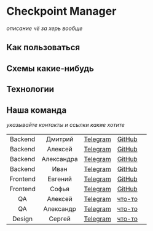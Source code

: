 # Checkpoint Manager
_описание чё за херь вообще_

## Как пользоваться

## Схемы какие-нибудь

## Технологии

## Наша команда 
_указывайте контакты и ссылки какие хотите_

|             |            |                                  |                                        |   |
|:-----------:|:----------:|:--------------------------------:|:--------------------------------------:|:-:|
|   Backend   |  Дмитрий   | [Telegram](https://t.me/Burko20) |  [GitHub](https://github.com/Ldv236)   |   |
|   Backend   |  Алексей   |           [Telegram]()           |  [GitHub](https://github.com/x3imal)   |   |
|   Backend   | Александра |           [Telegram]()           | [GitHub](https://github.com/fifimova)  |   |
|   Backend   |    Иван    |           [Telegram]()           |     [GitHub](https://github.com/)      |   |
|  Frontend   |  Евгений   |           [Telegram]()           |     [GitHub](https://github.com/)      |   |
|  Frontend   |   Софья    |           [Telegram]()           |     [GitHub](https://github.com/)      |   |
|     QA      |  Алексей   |           [Telegram]()           |     [что-то](https://github.com/)      |   |
|     QA      | Александр  |           [Telegram]()           |     [что-то](https://github.com/)      |   |
|   Design    |   Сергей   |           [Telegram]()           |     [что-то](https://github.com/)      |   |
